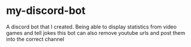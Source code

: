 # my-discord-bot
A discord bot that I created.
Being able to display statistics from video games and tell jokes this bot can also remove youtube urls and post them into the correct channel
